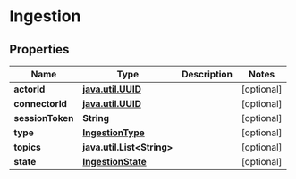 
# Ingestion

## Properties
Name | Type | Description | Notes
------------ | ------------- | ------------- | -------------
**actorId** | [**java.util.UUID**](java.util.UUID.md) |  |  [optional]
**connectorId** | [**java.util.UUID**](java.util.UUID.md) |  |  [optional]
**sessionToken** | **String** |  |  [optional]
**type** | [**IngestionType**](IngestionType.md) |  |  [optional]
**topics** | **java.util.List&lt;String&gt;** |  |  [optional]
**state** | [**IngestionState**](IngestionState.md) |  |  [optional]



